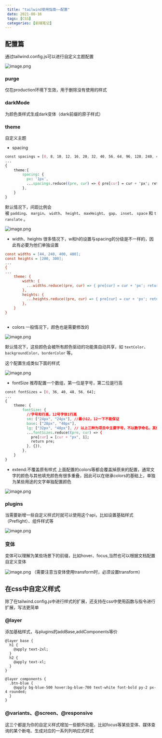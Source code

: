 ```yaml
---
 title: "tailwind使用指南——配置"
 date: 2021-08-16
 tags: [CSS]
 categories: [前端笔记]
---
```


配置篇
---

通过tailwind.config.js可以进行自定义主题配置

![image.png](../imgs/fc8e8a6100d64734be18b899a8d23dc2.png)

### purge

仅在production环境下生效，用于删除没有使用的样式

### darkMode

为颜色类样式生成dark变体（dark前缀的原子样式）

### theme

自定义主题

*   spacing

```css
const spacings = [0, 8, 10, 12, 16, 20, 32, 40, 56, 64, 96, 128, 240, 480];
...
{
    theme:{
        spacing: {
          px: '1px',
          ...spacings.reduce((pre, cur) => { pre[cur] = cur + 'px'; return pre }, {})
        },
    }
}

```

默认情况下，间距比例会被 `padding`、 `margin`、 `width`、 `height`、 `maxHeight`、 `gap`、 `inset`、 `space` 和 `translate` 。

![image.png](../imgs/40637a4f03594f4fb273c6a39ca04b62.png)

*   width、heights 很多情况下，w和h的设置与spacing的分级是不一样的，因此有必要为他们单独设置

```ini
const widths = [44, 240, 400, 480];
const heights = [200, 300];
...
{
...
    theme: {
        width: {
          ...widths.reduce((pre, cur) => { pre[cur] = cur + 'px'; return pre }, {})
        },
        heights: {
          ...heights.reduce((pre, cur) => { pre[cur] = cur + 'px'; return pre }, {})
        },
    }
}
  
```

*   colors 一般情况下，颜色也是需要修改的

![image.png](../imgs/c83d1f4b443f480f8c579f6ad5651e88.png)

默认情况下，这些颜色会被所有颜色驱动的功能类自动共享，如 `textColor`、`backgroundColor`、`borderColor` 等。  

这个配置生成类似下面的样式

![image.png](../imgs/584137cb90ef45a98d2887a4fe5579e8.png)

*   fontSize 推荐配置一个数组，第一位是字号，第二位是行高

```css
const fontSizes = [0, 36, 40, 48, 56, 64]; 
...
{
    theme: {
        fontSize: {
          //字号和行高，12号字体1行高
          sm: ["24px", "24px"], //最小12，12一下不能保证
          base: ["28px", "40px"],
          lg: ["32px", "48px"], // 以上三种为项目中主要字号，不以数字命名，其他特殊字号以数字命名
          ...fontSizes.reduce((pre, cur) => {
            pre[cur] = [cur + "px", 1];
            return pre;
          }, {}),
        },
    }
}
```

*   extend:不覆盖原有样式 上面配置的colors等都会覆盖掉原来的配置，通常文字的颜色与其他填充颜色有很多重叠，因此可以在继承colors的基础上，单独为某些用途的文字单独配置颜色

![image.png](../imgs/d5a73937beb048adb64124aa285ec196.png)

### plugins

当需要新增一些自定义样式时就可以使用这个api，比如设置基础样式（Preflight）、组件样式等

![image.png](../imgs/0903e080715f42c49aa2e3dc4be85594.png)

### 变体

变体可以理解为某些场景下的前缀，比如hover、focus,当然也可以根据文档配置自定义变体

![image.png](../imgs/18409a0a70274ab69df4664311f0aa93.png) （需要注意当变体使用transform时，必须设置transform）

在css中自定义样式
----------

除了在tailwind.config.js中进行样式的扩展，还支持在css中使用函数与指令进行扩展，写法更简单

### @layer

添加基础样式，与plugins的addBase,addComponents等价

```less
@layer base {
  h1 {
    @apply text-2xl;
  }
  h2 {
    @apply text-xl;
  }
}
```

```less
@layer components {
  .btn-blue {
    @apply bg-blue-500 hover:bg-blue-700 text-white font-bold py-2 px-4 rounded;
  }
}
```

### @variants、@screen、@responsive

这三个都是为你的自定义样式增加一些额外功能，比如focus等某些变体、媒体查询的某个断电、生成对应的一系列列响应式样式